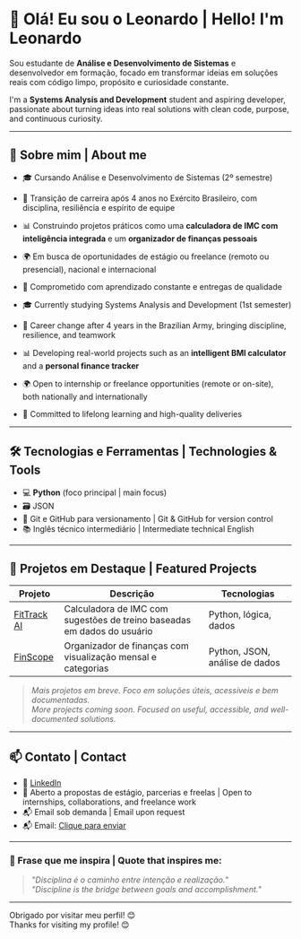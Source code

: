 # 👋 Olá! Eu sou o Leonardo | Hello! I'm Leonardo

Sou estudante de **Análise e Desenvolvimento de Sistemas** e desenvolvedor em formação, focado em transformar ideias em soluções reais com código limpo, propósito e curiosidade constante.

I'm a **Systems Analysis and Development** student and aspiring developer, passionate about turning ideas into real solutions with clean code, purpose, and continuous curiosity.

---

## 🧠 Sobre mim | About me

- 🎓 Cursando Análise e Desenvolvimento de Sistemas (2º semestre)  
- 💪 Transição de carreira após 4 anos no Exército Brasileiro, com disciplina, resiliência e espírito de equipe  
- 📊 Construindo projetos práticos como uma **calculadora de IMC com inteligência integrada** e um **organizador de finanças pessoais**  
- 🌍 Em busca de oportunidades de estágio ou freelance (remoto ou presencial), nacional e internacional  
- 📘 Comprometido com aprendizado constante e entregas de qualidade

- 🎓 Currently studying Systems Analysis and Development (1st semester)  
- 💪 Career change after 4 years in the Brazilian Army, bringing discipline, resilience, and teamwork  
- 📊 Developing real-world projects such as an **intelligent BMI calculator** and a **personal finance tracker**  
- 🌍 Open to internship or freelance opportunities (remote or on-site), both nationally and internationally  
- 📘 Committed to lifelong learning and high-quality deliveries

---

## 🛠️ Tecnologias e Ferramentas | Technologies & Tools

- 💻 **Python** (foco principal | main focus)
- 🗃️ JSON
- 🔁 Git e GitHub para versionamento | Git & GitHub for version control
- 📚 Inglês técnico intermediário | Intermediate technical English

---

## 🚀 Projetos em Destaque | Featured Projects

| Projeto | Descrição | Tecnologias |
|--------|-----------|-------------|
| [FitTrack AI](https://github.com/Leonardo-Schuquel/FitTrack-AI) | Calculadora de IMC com sugestões de treino baseadas em dados do usuário | Python, lógica, dados |
| [FinScope](https://github.com/Leonardo-Schuquel/FinScope) | Organizador de finanças com visualização mensal e categorias | Python, JSON, análise de dados |

> *Mais projetos em breve. Foco em soluções úteis, acessíveis e bem documentadas.*  
> *More projects coming soon. Focused on useful, accessible, and well-documented solutions.*

---

## 📫 Contato | Contact

- 🔗 [LinkedIn](https://www.linkedin.com/in/LeonardoSchuquel)
- 💼 Aberto a propostas de estágio, parcerias e freelas | Open to internships, collaborations, and freelance work
- 📬 Email sob demanda | Email upon request
- 📬 Email: [Clique para enviar](mailto:leonardo@gmail.com)


---

### 📌 Frase que me inspira | Quote that inspires me:

> _"Disciplina é o caminho entre intenção e realização."_  
> _"Discipline is the bridge between goals and accomplishment."_

---

Obrigado por visitar meu perfil! 😊  
Thanks for visiting my profile! 😊
